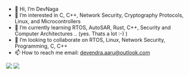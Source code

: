 - 👋 Hi, I’m DevNaga
- 👀 I’m interested in C, C++, Network Security, Cryptography Protocols, Linux, and Microcontrollers
- 🌱 I’m currently learning RTOS, AutoSAR, Rust, C++, Security and Computer Architectures .. (yes. Thats a lot :-) )
- 💞️ I’m looking to collaborate on RTOS, Linux, Network Security, Programming, C, C++
- 📫 How to reach me email: devendra.aaru@outlook.com


![](https://github.com/madmax440/github-stats/blob/master/generated/overview.svg) ![](https://github.com/madmax440/github-stats/blob/master/generated/languages.svg)

